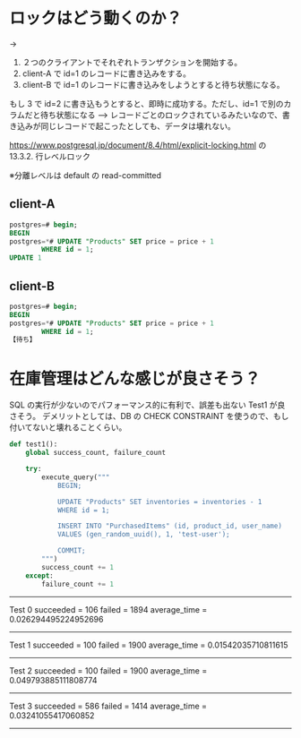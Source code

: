# ロックはどう動くのか？

→

1. ２つのクライアントでそれぞれトランザクションを開始する。
2. client-A で id=1 のレコードに書き込みをする。
3. client-B で id=1 のレコードに書き込みをしようとすると待ち状態になる。

もし 3 で id=2 に書き込もうとすると、即時に成功する。ただし、id=1 で別のカラムだと待ち状態になる
--> レコードごとのロックされているみたいなので、書き込みが同じレコードで起こったとしても、データは壊れない。

https://www.postgresql.jp/document/8.4/html/explicit-locking.html の 13.3.2. 行レベルロック

※分離レベルは default の read-committed

## client-A

```sql
postgres=# begin;
BEGIN
postgres=*# UPDATE "Products" SET price = price + 1
        WHERE id = 1;
UPDATE 1

```

## client-B

```sql
postgres=# begin;
BEGIN
postgres=*# UPDATE "Products" SET price = price + 1
        WHERE id = 1;
【待ち】
```

# 在庫管理はどんな感じが良さそう？

SQL の実行が少ないのでパフォーマンス的に有利で、誤差も出ない Test1 が良さそう。
デメリットとしては、DB の CHECK CONSTRAINT を使うので、もし付いてないと壊れることくらい。

```python
def test1():
    global success_count, failure_count

    try:
        execute_query("""
            BEGIN;

            UPDATE "Products" SET inventories = inventories - 1
            WHERE id = 1;

            INSERT INTO "PurchasedItems" (id, product_id, user_name)
            VALUES (gen_random_uuid(), 1, 'test-user');

            COMMIT;
        """)
        success_count += 1
    except:
        failure_count += 1
```

---

Test 0
succeeded = 106
failed = 1894
average_time = 0.026294495224952696

---

Test 1
succeeded = 100
failed = 1900
average_time = 0.01542035710811615

---

Test 2
succeeded = 100
failed = 1900
average_time = 0.049793885111808774

---

Test 3
succeeded = 586
failed = 1414
average_time = 0.03241055417060852

---
